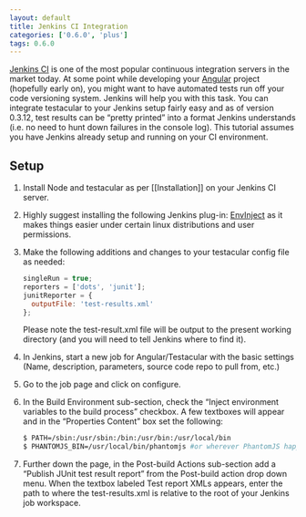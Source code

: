 ```yaml
---
layout: default
title: Jenkins CI Integration
categories: ['0.6.0', 'plus']
tags: 0.6.0
---
```


[Jenkins CI] is one of the most popular continuous integration servers
in the market today. At some point while developing your [Angular]
project (hopefully early on), you might want to have automated tests run
off your code versioning system. Jenkins will help you with this task.
You can integrate testacular to your Jenkins setup fairly easy and as of
version 0.3.12, test results can be “pretty printed” into a format
Jenkins understands (i.e. no need to hunt down failures in the console
log). This tutorial assumes you have Jenkins already setup and running
on your CI environment.

## Setup

1.  Install Node and testacular as per [[Installation]] on your
    Jenkins CI server.
2.  Highly suggest installing the following Jenkins plug-in:
    [EnvInject] as it makes things easier under certain linux
    distributions and user permissions.
3.  Make the following additions and changes to your testacular config
    file as needed:

    ```javascript
    singleRun = true;
    reporters = ['dots', 'junit'];
    junitReporter = {
      outputFile: 'test-results.xml'
    };
    ```
    
    Please note the test-result.xml file will be output to the present
    working directory (and you will need to tell Jenkins where to find it).

4.  In Jenkins, start a new job for Angular/Testacular with the basic
    settings (Name, description, parameters, source code repo to pull
    from, etc.)
5.  Go to the job page and click on configure.
6.  In the Build Environment sub-section, check the “Inject environment
    variables to the build process” checkbox. A few textboxes will
    appear and in the “Properties Content” box set the following:

    ```bash
    $ PATH=/sbin:/usr/sbin:/bin:/usr/bin:/usr/local/bin
    $ PHANTOMJS_BIN=/usr/local/bin/phantomjs #or wherever PhantomJS happens to be installed
    ```

7.  Further down the page, in the Post-build Actions sub-section add a
    “Publish JUnit test result report” from the Post-build action drop
    down menu. When the textbox labeled Test report XMLs appears, enter
    the path to where the test-results.xml is relative to the root of
    your Jenkins job workspace.

[Jenkins CI]: http://jenkins-ci.org/
[Angular]: http://angularjs.org
[EnvInject]: https://wiki.jenkins-ci.org/display/JENKINS/EnvInject+Plugin
